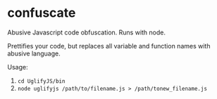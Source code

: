 confuscate
==========

Abusive Javascript code obfuscation. Runs with node.

Prettifies your code, but replaces all variable and function names with abusive language.

Usage:

1. `cd UglifyJS/bin`
2. `node uglifyjs /path/to/filename.js > /path/tonew_filename.js`
